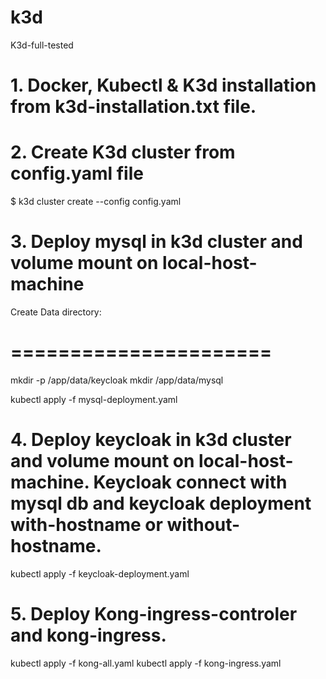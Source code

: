 # k3d
K3d-full-tested
# 1. Docker, Kubectl & K3d installation from k3d-installation.txt file.
# 2. Create K3d cluster from config.yaml file
$ k3d cluster create --config config.yaml
# 3. Deploy mysql in k3d cluster and volume mount on local-host-machine
Create Data directory:
# ======================
mkdir -p /app/data/keycloak
mkdir /app/data/mysql

kubectl apply -f mysql-deployment.yaml
# 4. Deploy keycloak in k3d cluster and volume mount on local-host-machine. Keycloak connect with mysql db and keycloak deployment with-hostname or without-hostname.
kubectl apply -f keycloak-deployment.yaml
# 5. Deploy Kong-ingress-controler and kong-ingress.
kubectl apply -f kong-all.yaml
kubectl apply -f kong-ingress.yaml
